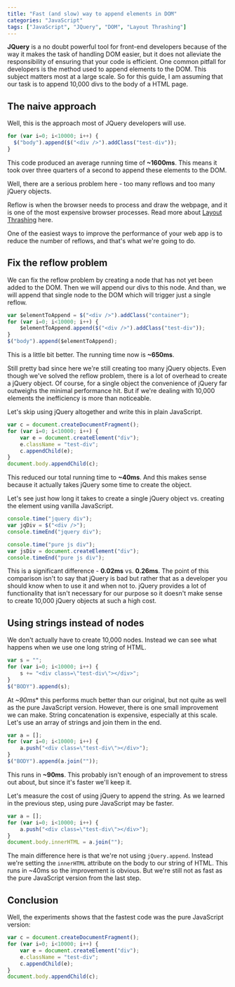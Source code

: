 ```yaml
---
title: "Fast (and slow) way to append elements in DOM"
categories: "JavaScript"
tags: ["JavaScript", "JQuery", "DOM", "Layout Thrashing"]
---
```


**JQuery** is a no doubt powerful tool for front-end developers because of the way it makes the task of handling DOM 
easier, but it does not alleviate the responsibility of ensuring that your code is efficient. 
One common pitfall for developers is the method used to append elements to the DOM. 
This subject matters most at a large scale. So for this guide, I am assuming that our task is to append 10,000 divs to 
the body of a HTML page.


## The naive approach

Well, this is the approach most of JQuery developers will use.

``` javascript
for (var i=0; i<10000; i++) {
  $("body").append($("<div />").addClass("test-div"));
}
```

This code produced an average running time of **~1600ms**. This means it took over three quarters of a second to append 
these elements to the DOM.

Well, there are a serious problem here - too many reflows and too many jQuery objects. 

Reflow is when the browser needs to process and draw the webpage, and it is one of the most expensive browser processes.
Read more about [Layout Thrashing](/javascript/layout-thrashing/) here.

One of the easiest ways to improve the performance of your web app is to reduce the number of reflows, and that's what 
we're going to do.


## Fix the reflow problem

We can fix the reflow problem by creating a node that has not yet been added to the DOM. Then we will append our divs 
to this node. And than, we will append that single node to the DOM which will trigger just a single reflow.

``` javascript
var $elementToAppend = $("<div />").addClass("container");
for (var i=0; i<10000; i++) {
    $elementToAppend.append($("<div />").addClass("test-div"));
}
$("body").append($elementToAppend);
```

This is a little bit better. The running time now is **~650ms**. 

Still pretty bad since here we're still creating too many jQuery objects. Even though we've solved the reflow problem, 
there is a lot of overhead to create a jQuery object. Of course, for a single object the convenience of jQuery far 
outweighs the minimal performance hit. But if we're dealing with 10,000 elements the inefficiency is more than noticeable.

Let's skip using jQuery altogether and write this in plain JavaScript.

``` javascript
var c = document.createDocumentFragment();
for (var i=0; i<10000; i++) {
    var e = document.createElement("div");
    e.className = "test-div";
    c.appendChild(e);
}
document.body.appendChild(c);
```

This reduced our total running time to **~40ms**. And this makes sense because it actually takes jQuery some time to 
create the object. 

Let's see just how long it takes to create a single jQuery object vs. creating the element using vanilla JavaScript.

``` javascript
console.time("jquery div");
var jqDiv = $("<div />");
console.timeEnd("jquery div");

console.time("pure js div");
var jsDiv = document.createElement("div");
console.timeEnd("pure js div");
```

This is a significant difference - **0.02ms** vs. **0.26ms**. The point of this comparison isn't to say that jQuery is bad but 
rather that as a developer you should know when to use it and when not to. jQuery provides a lot of functionality that 
isn't necessary for our purpose so it doesn't make sense to create 10,000 jQuery objects at such a high cost.


## Using strings instead of nodes

We don't actually have to create 10,000 nodes. Instead we can see what happens when we use one long string of HTML.

``` javascript
var s = "";
for (var i=0; i<10000; i++) {
    s += "<div class=\"test-div\"></div>";
}
$("BODY").append(s);
```

At *~90ms** this performs much better than our original, but not quite as well as the pure JavaScript version. However, 
there is one small improvement we can make. String concatenation is expensive, especially at this scale. Let's use an 
array of strings and join them in the end.

``` javascript
var a = [];
for (var i=0; i<10000; i++) {
    a.push("<div class=\"test-div\"></div>");
}
$("BODY").append(a.join(""));
```

This runs in **~90ms**. This probably isn't enough of an improvement to stress out about, but since it's faster we'll 
keep it.

Let's measure the cost of using jQuery to append the string. As we learned in the previous step, using pure JavaScript may be faster.

``` javascript
var a = [];
for (var i=0; i<10000; i++) {
    a.push("<div class=\"test-div\"></div>");
}
document.body.innerHTML = a.join("");
```

The main difference here is that we're not using ```jQuery.append```. Instead we're setting the ```innerHTML``` attribute on the 
body to our string of HTML. This runs in ~40ms so the improvement is obvious. But we're still not as fast as the 
pure JavaScript version from the last step.


## Conclusion

Well, the experiments shows that the fastest code was the pure JavaScript version:

``` javascript
var c = document.createDocumentFragment();
for (var i=0; i<10000; i++) {
    var e = document.createElement("div");
    e.className = "test-div";
    c.appendChild(e);
}
document.body.appendChild(c);
```